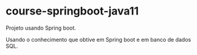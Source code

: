# course-springboot-java11
Projeto usando Spring boot.

Usando o conhecimento que obtive em Spring boot e em banco de dados SQL.
